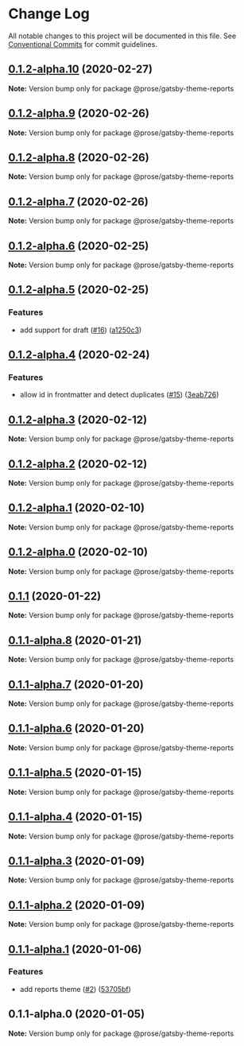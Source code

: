# Change Log

All notable changes to this project will be documented in this file.
See [Conventional Commits](https://conventionalcommits.org) for commit guidelines.

## [0.1.2-alpha.10](https://github.com/prosejs/prose/compare/@prose/gatsby-theme-reports@0.1.2-alpha.9...@prose/gatsby-theme-reports@0.1.2-alpha.10) (2020-02-27)

**Note:** Version bump only for package @prose/gatsby-theme-reports





## [0.1.2-alpha.9](https://github.com/prosejs/prose/compare/@prose/gatsby-theme-reports@0.1.2-alpha.8...@prose/gatsby-theme-reports@0.1.2-alpha.9) (2020-02-26)

**Note:** Version bump only for package @prose/gatsby-theme-reports





## [0.1.2-alpha.8](https://github.com/prosejs/prose/compare/@prose/gatsby-theme-reports@0.1.2-alpha.7...@prose/gatsby-theme-reports@0.1.2-alpha.8) (2020-02-26)

**Note:** Version bump only for package @prose/gatsby-theme-reports





## [0.1.2-alpha.7](https://github.com/prosejs/prose/compare/@prose/gatsby-theme-reports@0.1.2-alpha.6...@prose/gatsby-theme-reports@0.1.2-alpha.7) (2020-02-26)

**Note:** Version bump only for package @prose/gatsby-theme-reports





## [0.1.2-alpha.6](https://github.com/prosejs/prose/compare/@prose/gatsby-theme-reports@0.1.2-alpha.5...@prose/gatsby-theme-reports@0.1.2-alpha.6) (2020-02-25)

**Note:** Version bump only for package @prose/gatsby-theme-reports





## [0.1.2-alpha.5](https://github.com/prosejs/prose/compare/@prose/gatsby-theme-reports@0.1.2-alpha.4...@prose/gatsby-theme-reports@0.1.2-alpha.5) (2020-02-25)


### Features

* add support for draft ([#16](https://github.com/prosejs/prose/issues/16)) ([a1250c3](https://github.com/prosejs/prose/commit/a1250c3b504c8e30993089b9e46055fa6ac3ea25))





## [0.1.2-alpha.4](https://github.com/prosejs/prose/compare/@prose/gatsby-theme-reports@0.1.2-alpha.3...@prose/gatsby-theme-reports@0.1.2-alpha.4) (2020-02-24)


### Features

* allow id in frontmatter and detect duplicates ([#15](https://github.com/prosejs/prose/issues/15)) ([3eab726](https://github.com/prosejs/prose/commit/3eab7269826a52beed51a720c1d8e77ecefd9f14))





## [0.1.2-alpha.3](https://github.com/prosejs/prose/compare/@prose/gatsby-theme-reports@0.1.2-alpha.2...@prose/gatsby-theme-reports@0.1.2-alpha.3) (2020-02-12)

**Note:** Version bump only for package @prose/gatsby-theme-reports





## [0.1.2-alpha.2](https://github.com/prosejs/prose/compare/@prose/gatsby-theme-reports@0.1.2-alpha.1...@prose/gatsby-theme-reports@0.1.2-alpha.2) (2020-02-12)

**Note:** Version bump only for package @prose/gatsby-theme-reports





## [0.1.2-alpha.1](https://github.com/prosejs/prose/compare/@prose/gatsby-theme-reports@0.1.2-alpha.0...@prose/gatsby-theme-reports@0.1.2-alpha.1) (2020-02-10)

**Note:** Version bump only for package @prose/gatsby-theme-reports





## [0.1.2-alpha.0](https://github.com/prosejs/prose/compare/@prose/gatsby-theme-reports@0.1.1...@prose/gatsby-theme-reports@0.1.2-alpha.0) (2020-02-10)

**Note:** Version bump only for package @prose/gatsby-theme-reports





## [0.1.1](https://github.com/prosejs/prose/compare/@prose/gatsby-theme-reports@0.1.1-alpha.8...@prose/gatsby-theme-reports@0.1.1) (2020-01-22)

**Note:** Version bump only for package @prose/gatsby-theme-reports





## [0.1.1-alpha.8](https://github.com/prosejs/prose/compare/@prose/gatsby-theme-reports@0.1.1-alpha.7...@prose/gatsby-theme-reports@0.1.1-alpha.8) (2020-01-21)

**Note:** Version bump only for package @prose/gatsby-theme-reports





## [0.1.1-alpha.7](https://github.com/prosejs/prose/compare/@prose/gatsby-theme-reports@0.1.1-alpha.6...@prose/gatsby-theme-reports@0.1.1-alpha.7) (2020-01-20)

**Note:** Version bump only for package @prose/gatsby-theme-reports





## [0.1.1-alpha.6](https://github.com/prosejs/prose/compare/@prose/gatsby-theme-reports@0.1.1-alpha.5...@prose/gatsby-theme-reports@0.1.1-alpha.6) (2020-01-20)

**Note:** Version bump only for package @prose/gatsby-theme-reports





## [0.1.1-alpha.5](https://github.com/prosejs/prose/compare/@prose/gatsby-theme-reports@0.1.1-alpha.4...@prose/gatsby-theme-reports@0.1.1-alpha.5) (2020-01-15)

**Note:** Version bump only for package @prose/gatsby-theme-reports





## [0.1.1-alpha.4](https://github.com/prosejs/prose/compare/@prose/gatsby-theme-reports@0.1.1-alpha.3...@prose/gatsby-theme-reports@0.1.1-alpha.4) (2020-01-15)

**Note:** Version bump only for package @prose/gatsby-theme-reports





## [0.1.1-alpha.3](https://github.com/prosejs/prose/compare/@prose/gatsby-theme-reports@0.1.1-alpha.2...@prose/gatsby-theme-reports@0.1.1-alpha.3) (2020-01-09)

**Note:** Version bump only for package @prose/gatsby-theme-reports





## [0.1.1-alpha.2](https://github.com/prosejs/prose/compare/@prose/gatsby-theme-reports@0.1.1-alpha.1...@prose/gatsby-theme-reports@0.1.1-alpha.2) (2020-01-09)

**Note:** Version bump only for package @prose/gatsby-theme-reports





## [0.1.1-alpha.1](https://github.com/prosejs/prose/compare/@prose/gatsby-theme-reports@0.1.1-alpha.0...@prose/gatsby-theme-reports@0.1.1-alpha.1) (2020-01-06)


### Features

* add reports theme ([#2](https://github.com/prosejs/prose/issues/2)) ([53705bf](https://github.com/prosejs/prose/commit/53705bf02821623ddd91af607da64121c492c2e2))





## 0.1.1-alpha.0 (2020-01-05)

**Note:** Version bump only for package @prose/gatsby-theme-reports
